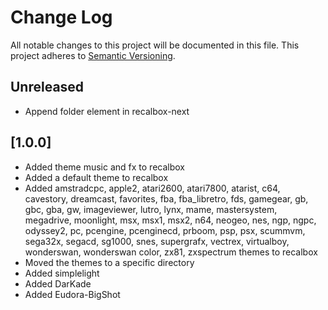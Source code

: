 # Change Log
All notable changes to this project will be documented in this file.
This project adheres to [Semantic Versioning](http://semver.org/).

## Unreleased
- Append folder element in recalbox-next

## [1.0.0]
- Added theme music and fx to recalbox
- Added a default theme to recalbox
- Added amstradcpc, apple2, atari2600, atari7800, atarist, c64, cavestory, dreamcast, favorites, fba, fba_libretro, fds, gamegear, gb, gbc, gba, gw, imageviewer, lutro, lynx, mame, mastersystem, megadrive, moonlight, msx, msx1, msx2, n64, neogeo, nes, ngp, ngpc, odyssey2, pc, pcengine, pcenginecd, prboom, psp, psx, scummvm, sega32x, segacd, sg1000, snes, supergrafx, vectrex, virtualboy, wonderswan, wonderswan color, zx81, zxspectrum themes to recalbox
- Moved the themes to a specific directory
- Added simplelight
- Added DarKade
- Added Eudora-BigShot
